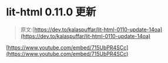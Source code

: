 # lit-html 0.11.0 更新

> 原文:[https://dev.to/kalaspuffar/lit-html-0110-update-14oa](https://dev.to/kalaspuffar/lit-html-0110-update-14oa)

[https://www.youtube.com/embed/715UbPR4SCc](https://www.youtube.com/embed/715UbPR4SCc)